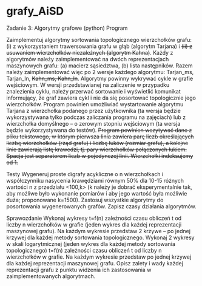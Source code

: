# grafy_AiSD
Zadanie 3: Algorytmy grafowe (python)
Program

Zaimplementuj algorytmy sortowania topologicznego wierzchołków grafu: (i) z wykorzystaniem trawersowania grafu w głąb (algorytm Tarjana) i ~~(ii) z usuwaniem wierzchołków niezależnych (algorytm Kahna)~~. Każdy z algorytmów należy zaimplementować na dwóch reprezentacjach maszynowych grafu: (a) macierz sąsiedztwa, (b) lista następników. Razem należy zaimplementować więc po 2 wersje każdego algorytmu: Tarjan_ms, Tarjan_ln, ~~Kahn_ms, Kahn_ln~~.
Algorytmy powinny wykrywać cykle w grafie wejściowym. W wersji przedstawianej na zaliczenie w przypadku znalezienia cyklu, należy przerwać sortowanie i wyświetlić komunikat informujący, że graf zawiera cykl i nie da się posortować topologicznie jego wierzchołków.
Program powinien umożliwiać wystartowanie algorytmu Tarjana z wierzchołka podanego przez użytkownika (ta wersja będzie wykorzystywana tylko podczas zaliczania programu na zajęciach) lub z wierzchołka domyślnego – o zerowym stopniu wejściowym (ta wersja będzie wykorzystywana do testów).
~~Program powinien wczytywać dane z pliku tekstowego, w którym pierwsza linia zawiera parę liczb określających liczbę wierzchołków (rząd grafu) i liczbę łuków (rozmiar grafu), a kolejne linie zawierają listę krawedzi, tj. pary wierzchołków połączonych łukiem. Spacja jest separatorem liczb w pojedynczej linii. Wierzchołki indeksujemy od 1.~~

Testy
Wygeneruj proste digrafy acykliczne o n wierzchołkach i współczynniku nasycenia krawędziami równym 50% dla 10-15 różnych wartości n z przedziału <100,k> (k należy je dobrać eksperymentalnie tak, aby możliwe było wykonanie pomiarów i aby jego wartość była możliwie duża; proponowane k=1500).
Zastosuj wszystkie algorytmy do posortowania wygenerowanych grafów. Zapisz czasy działania algorytmów.

Sprawozdanie
Wykonaj wykresy t=f(n) zależności czasu obliczeń t od liczby n wierzchołków w grafie (jeden wykres dla każdej reprezentacji maszynowej grafu). Na każdym wykresie przedstaw 2 krzywe – po jednej krzywej dla każdej metody sortowania topologicznego.
Wykonaj 2 wykresy w skali logarytmicznej (jeden wykres dla każdej metody sortowania topologicznego) t=f(n) zależności czasu obliczeń t od liczby n wierzchołków w grafie. Na każdym wykresie przedstaw po jednej krzywej dla każdej reprezentacji maszynowej grafu.
Opisz zalety i wady każdej reprezentacji grafu z punktu widzenia ich zastosowania w zaimplementowanych algorytmach.
